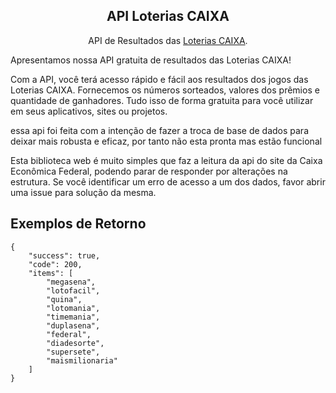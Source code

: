 <p align="center">
  <h2 align="center">API Loterias CAIXA</h2>
  <p align="center">
    API de Resultados das <a href="http://loterias.caixa.gov.br/wps/portal/loterias">Loterias CAIXA</a>.<br>
  </p>
</p>

Apresentamos nossa API gratuita de resultados das Loterias CAIXA!

Com a API, você terá acesso rápido e fácil aos resultados dos jogos das Loterias CAIXA. Fornecemos os números sorteados, valores dos prêmios e quantidade de ganhadores. Tudo isso de forma gratuita para você utilizar em seus aplicativos, sites ou projetos.

essa api foi feita com a intenção de fazer a troca de base de dados para deixar mais robusta e eficaz, por tanto não esta pronta mas estão funcional 

Esta biblioteca web é muito simples que faz a leitura da api do site da Caixa Econômica Federal, podendo parar de responder por alterações na estrutura. Se você identificar um erro de acesso a um dos dados, favor abrir uma issue para solução da mesma.

## Exemplos de Retorno
```
{
    "success": true,
    "code": 200,
    "items": [
        "megasena",
        "lotofacil",
        "quina",
        "lotomania",
        "timemania",
        "duplasena",
        "federal",
        "diadesorte",
        "supersete",
        "maismilionaria"
    ]
}
```
